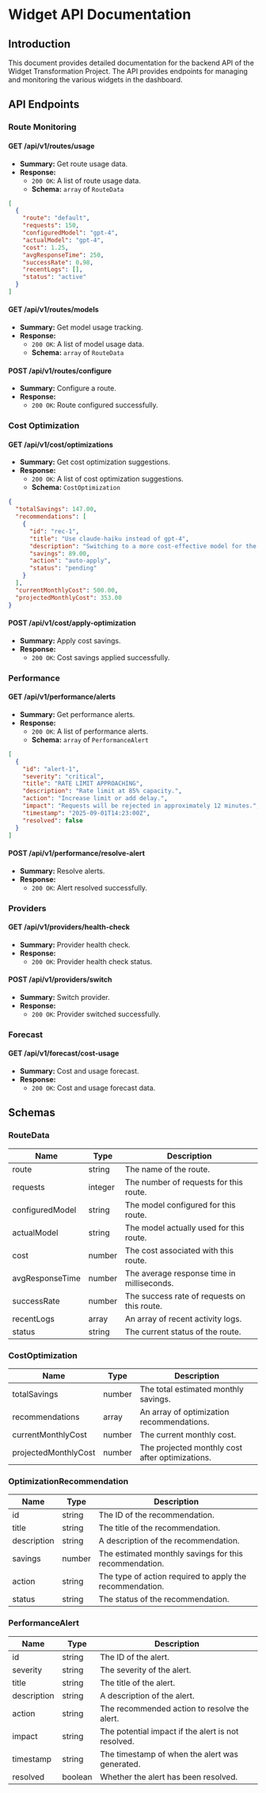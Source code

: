 # Widget API Documentation

## Introduction

This document provides detailed documentation for the backend API of the Widget Transformation Project. The API provides endpoints for managing and monitoring the various widgets in the dashboard.

## API Endpoints

### Route Monitoring

#### GET /api/v1/routes/usage

- **Summary:** Get route usage data.
- **Response:**
  - `200 OK`: A list of route usage data.
  - **Schema:** `array` of `RouteData`
```json
[
  {
    "route": "default",
    "requests": 150,
    "configuredModel": "gpt-4",
    "actualModel": "gpt-4",
    "cost": 1.25,
    "avgResponseTime": 250,
    "successRate": 0.98,
    "recentLogs": [],
    "status": "active"
  }
]
```

#### GET /api/v1/routes/models

- **Summary:** Get model usage tracking.
- **Response:**
  - `200 OK`: A list of model usage data.
  - **Schema:** `array` of `RouteData`

#### POST /api/v1/routes/configure

- **Summary:** Configure a route.
- **Response:**
  - `200 OK`: Route configured successfully.

### Cost Optimization

#### GET /api/v1/cost/optimizations

- **Summary:** Get cost optimization suggestions.
- **Response:**
  - `200 OK`: A list of cost optimization suggestions.
  - **Schema:** `CostOptimization`
```json
{
  "totalSavings": 147.00,
  "recommendations": [
    {
      "id": "rec-1",
      "title": "Use claude-haiku instead of gpt-4",
      "description": "Switching to a more cost-effective model for the 'background' route can significantly reduce costs.",
      "savings": 89.00,
      "action": "auto-apply",
      "status": "pending"
    }
  ],
  "currentMonthlyCost": 500.00,
  "projectedMonthlyCost": 353.00
}
```

#### POST /api/v1/cost/apply-optimization

- **Summary:** Apply cost savings.
- **Response:**
  - `200 OK`: Cost savings applied successfully.

### Performance

#### GET /api/v1/performance/alerts

- **Summary:** Get performance alerts.
- **Response:**
  - `200 OK`: A list of performance alerts.
  - **Schema:** `array` of `PerformanceAlert`
```json
[
  {
    "id": "alert-1",
    "severity": "critical",
    "title": "RATE LIMIT APPROACHING",
    "description": "Rate limit at 85% capacity.",
    "action": "Increase limit or add delay.",
    "impact": "Requests will be rejected in approximately 12 minutes.",
    "timestamp": "2025-09-01T14:23:00Z",
    "resolved": false
  }
]
```

#### POST /api/v1/performance/resolve-alert

- **Summary:** Resolve alerts.
- **Response:**
  - `200 OK`: Alert resolved successfully.

### Providers

#### GET /api/v1/providers/health-check

- **Summary:** Provider health check.
- **Response:**
  - `200 OK`: Provider health check status.

#### POST /api/v1/providers/switch

- **Summary:** Switch provider.
- **Response:**
  - `200 OK`: Provider switched successfully.

### Forecast

#### GET /api/v1/forecast/cost-usage

- **Summary:** Cost and usage forecast.
- **Response:**
  - `200 OK`: Cost and usage forecast data.

## Schemas

### RouteData

| Name | Type | Description |
|---|---|---|
| route | string | The name of the route. |
| requests | integer | The number of requests for this route. |
| configuredModel | string | The model configured for this route. |
| actualModel | string | The model actually used for this route. |
| cost | number | The cost associated with this route. |
| avgResponseTime | number | The average response time in milliseconds. |
| successRate | number | The success rate of requests on this route. |
| recentLogs | array | An array of recent activity logs. |
| status | string | The current status of the route. |

### CostOptimization

| Name | Type | Description |
|---|---|---|
| totalSavings | number | The total estimated monthly savings. |
| recommendations | array | An array of optimization recommendations. |
| currentMonthlyCost | number | The current monthly cost. |
| projectedMonthlyCost | number | The projected monthly cost after optimizations. |

### OptimizationRecommendation

| Name | Type | Description |
|---|---|---|
| id | string | The ID of the recommendation. |
| title | string | The title of the recommendation. |
| description | string | A description of the recommendation. |
| savings | number | The estimated monthly savings for this recommendation. |
| action | string | The type of action required to apply the recommendation. |
| status | string | The status of the recommendation. |

### PerformanceAlert

| Name | Type | Description |
|---|---|---|
| id | string | The ID of the alert. |
| severity | string | The severity of the alert. |
| title | string | The title of the alert. |
| description | string | A description of the alert. |
| action | string | The recommended action to resolve the alert. |
| impact | string | The potential impact if the alert is not resolved. |
| timestamp | string | The timestamp of when the alert was generated. |
| resolved | boolean | Whether the alert has been resolved. |
